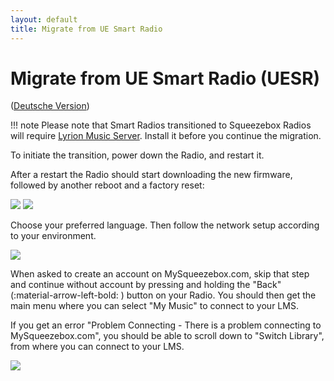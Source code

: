```yaml
---
layout: default
title: Migrate from UE Smart Radio
---
```


# Migrate from UE Smart Radio (UESR)

([Deutsche Version](migrate-from-uesr-de.md))

!!! note
    Please note that Smart Radios transitioned to Squeezebox Radios will require [Lyrion Music Server](../getting-started/index.md)</a>. Install it before you continue the migration.

To initiate the transition, power down the Radio, and restart it.

<!-- navigate to "Advanced Settings" on your Smart Radio and scroll down to select "Switch to Squeezebox", then "Free your music".

![](assets/uesr-migration/migrate-uesr-sb.png)
![](assets/uesr-migration/migrate-uesr-sb-free.png)
-->

After a restart the Radio should start downloading the new firmware, followed by another reboot and a factory reset:

![](assets/uesr-migration/waiting-progress-download.png)
![](assets/uesr-migration/factory-restore.png)

Choose your preferred language. Then follow the network setup according to your environment.

![](assets/uesr-migration/choose-network.png)

When asked to create an account on MySqueezebox.com, skip that step and continue without account by pressing and holding the "Back" (:material-arrow-left-bold: ) button on your Radio. You should then get the main menu where you can select "My Music" to connect to your LMS.

If you get an error "Problem Connecting - There is a problem connecting to MySqueezebox.com", you should be able to scroll down to "Switch Library", from where you can connect to your LMS.

![](assets/uesr-migration/problem-connecting-mysb.png)
